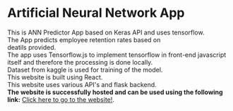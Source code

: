 # Artificial Neural Network App

This is ANN Predictor App based on Keras API and uses tensorflow.\
The App predicts employee retention rates based on\
deatils provided.\
The app uses Tensorflow.js to implement tensorflow in front-end javascript itself and therefore the processing is done locally.  
Dataset from kaggle is used for training of the model.\
This website is built using React.\
This website uses various API's and flask backend.\
**The website is successfully hosted and can be used using the following link:**
[Click here to go to the website!](https://ann-model-app.onrender.com/).